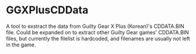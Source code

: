 # GGXPlusCDData
A tool to exstract the data from Guilty Gear X Plus (Korean)'s CDDATA.BIN file. Could be expanded on to extract other Guilty Gear games' CDDATA.BIN files, but currently the filelist is hardcoded, and filenames are usually not left in the game.